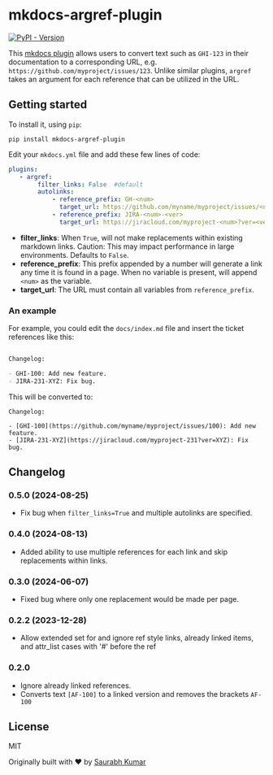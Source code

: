# mkdocs-argref-plugin

[![PyPI - Version](https://img.shields.io/pypi/v/mkdocs-argref-plugin)](https://pypi.org/project/mkdocs-argref-plugin/)

This [mkdocs plugin](http://www.mkdocs.org/user-guide/plugins/)
allows users to convert text such as `GHI-123` in their documentation to a
corresponding URL, e.g. `https://github.com/myproject/issues/123`. Unlike similar
plugins, `argref` takes an argument for each reference that can be utilized
in the URL.


## Getting started
To install it, using `pip`:

```
pip install mkdocs-argref-plugin
```

Edit your `mkdocs.yml` file and add these few lines of code:

```yaml
plugins:
   - argref:
        filter_links: False  #default
        autolinks:
            - reference_prefix: GH-<num>
              target_url: https://github.com/myname/myproject/issues/<num>
            - reference_prefix: JIRA-<num>-<ver>
              target_url: https://jiracloud.com/myproject-<num>?ver=<ver>
```

- __filter_links__: When `True`, will not make replacements within existing markdown links. Caution: This may impact performance in large environments. Defaults to `False`.
- __reference_prefix__: This prefix appended by a number will generate a link any time it is found in a page. When no variable is present, will append `<num>` as the variable.
- __target_url__: The URL must contain all variables from `reference_prefix`.

### An example

For example, you could edit the `docs/index.md` file and insert the ticket references like this:

````markdown

Changelog:

- GHI-100: Add new feature.
- JIRA-231-XYZ: Fix bug.

````

This will be converted to:

```
Changelog:

- [GHI-100](https://github.com/myname/myproject/issues/100): Add new feature.
- [JIRA-231-XYZ](https://jiracloud.com/myproject-231?ver=XYZ): Fix bug.

```

## Changelog

### 0.5.0 (2024-08-25)

- Fix bug when `filter_links=True` and multiple autolinks are specified.

### 0.4.0 (2024-08-13)

- Added ability to use multiple references for each link and skip replacements within links.

### 0.3.0 (2024-06-07)

- Fixed bug where only one replacement would be made per page.

### 0.2.2 (2023-12-28)

- Allow extended set for <num> and ignore ref style links, already linked items, and attr_list cases with '#' before the ref

### 0.2.0
- Ignore already linked references.
- Converts text `[AF-100]` to a linked version and removes the brackets `AF-100`

## License

MIT

Originally built with ❤️ by [Saurabh Kumar](https://saurabh-kumar.com?ref=autolink-references-mkdocs-plugin)
